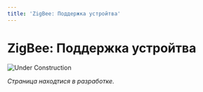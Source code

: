 ```yaml
---
title: 'ZigBee: Поддержка устройтва'
---
```


# ZigBee: Поддержка устройтва

![Under Construction](https://cs11.pikabu.ru/post_img/2018/08/16/7/153441516614308402.jpg)

_Страница находтися в разработке._
